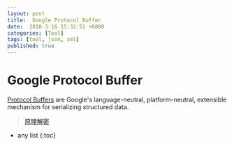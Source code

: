 ```yaml
---
layout: post
title:  Google Protocol Buffer
date:  2018-3-16 15:32:51 +0800
categories: [Tool]
tags: [tool, json, xml]
published: true
---
```


# Google Protocol Buffer

[Protocol Buffers](https://github.com/google/protobuf) are Google's language-neutral, platform-neutral, 
extensible mechanism for serializing structured data. 

> [原理解密](http://blog.csdn.net/carson_ho/article/details/70568606)

* any list
{:toc}

